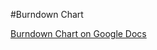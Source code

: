 #Burndown Chart

[Burndown Chart on Google Docs](https://docs.google.com/spreadsheets/d/1VHMQML5AV-xroaPTo6ku0EWV2Kxc1BA_4xIVLpn42L0/edit?ts=5b9996e2#gid=0)

